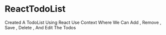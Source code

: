 # ReactTodoList
Created A TodoList Using React Use Context Where We Can Add , Remove , Save , Delete , And Edit The Todos 
